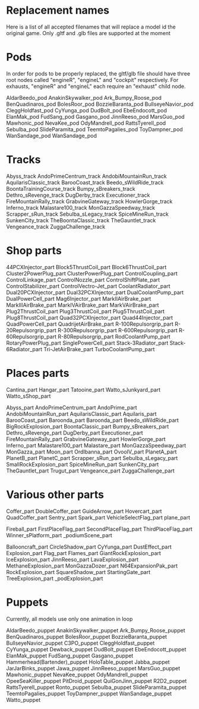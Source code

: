 # Replacement names

Here is a list of all accepted filenames that will replace a model id the original game.
Only .gltf and .glb files are supported at the moment

# Pods
In order for pods to be properly replaced, the gltf/glb file should have three root nodes called "engineR", "engineL" and "cockpit" respectively.
For exhausts, "engineR" and "engineL" each require an "exhaust" child node.

AldarBeedo_pod
AnakinSkywalker_pod
Ark_Bumpy_Roose_pod
BenQuadinaros_pod
BolesRoor_pod
BozzieBaranta_pod
BullseyeNavior_pod
CleggHoldfast_pod
CyYunga_pod
DudBolt_pod
EbeEndocott_pod
ElanMak_pod
FudSang_pod
Gasgano_pod
JinnReeso_pod
MarsGuo_pod
Mawhonic_pod
NevaKee_pod
OdyMandrell_pod
RattsTyerell_pod
Sebulba_pod
SlideParamita_pod
TeemtoPagalies_pod
ToyDampner_pod
WanSandage_pod
WanSandage_pod

# Tracks

Abyss_track
AndoPrimeCentrum_track
AndobiMountainRun_track
AquilarisClassic_track
BarooCoast_track
Beedo_sWildRide_track
BoontaTrainingCourse_track
Bumpy_sBreakers_track
Dethro_sRevenge_track
DugDerby_track
Executioner_track
FireMountainRally_track
GrabvineGateway_track
HowlerGorge_track
Inferno_track
Malastare100_track
MonGazzaSpeedway_track
Scrapper_sRun_track
Sebulba_sLegacy_track
SpiceMineRun_track
SunkenCity_track
TheBoontaClassic_track
TheGauntlet_track
Vengeance_track
ZuggaChallenge_track

# Shop parts

44PCXInjector_part
Block5ThrustCoil_part
Block6ThrustCoil_part
Cluster2PowerPlug_part
ClusterPowerPlug_part
ControlCoupling_part
ControlLinkage_part
ControlNozzle_part
ControlShiftPlate_part
ControlStabilizer_part
ControlVectro-Jet_part
CoolantRadiator_part
Dual20PCXInjector_part
Dual32PCXInjector_part
DualCoolantPump_part
DualPowerCell_part
Mag6Injector_part
MarkIIAirBrake_part
MarkIIIAirBrake_part
MarkIVAirBrake_part
MarkVAirBrake_part
Plug2ThrustCoil_part
Plug3ThrustCoil_part
Plug5ThrustCoil_part
Plug8ThrustCoil_part
Quad32PCXInjector_part
Quad44Injector_part
QuadPowerCell_part
QuadrijetAirBrake_part
R-100Repulsorgrip_part
R-20Repulsorgrip_part
R-300Repulsorgrip_part
R-600Repulsorgrip_part
R-60Repulsorgrip_part
R-80Repulsorgrip_part
RodCoolantPump_part
RotaryPowerPlug_part
SinglePowerCell_part
Stack-3Radiator_part
Stack-6Radiator_part
Tri-JetAirBrake_part
TurboCoolantPump_part

# Places parts

Cantina_part
Hangar_part
Tatooine_part
Watto_sJunkyard_part
Watto_sShop_part

Abyss_part
AndoPrimeCentrum_part
AndoPrime_part
AndobiMountainRun_part
AquilarisClassic_part
Aquilaris_part
BarooCoast_part
Baroonda_part
Baroonda_part
Beedo_sWildRide_part
BigRockExplosion_part
BoontaClassic_part
Bumpy_sBreakers_part
Dethro_sRevenge_part
DugDerby_part
Executioner_part
FireMountainRally_part
GrabvineGateway_part
HowlerGorge_part
Inferno_part
Malastare100_part
Malastare_part
MonGazzaSpeedway_part
MonGazza_part
Moon_part
OrdIbanna_part
OvooIV_part
PlanetA_part
PlanetB_part
PlanetC_part
Scrapper_sRun_part
Sebulba_sLegacy_part
SmallRockExplosion_part
SpiceMineRun_part
SunkenCity_part
TheGauntlet_part
Trugut_part
Vengeance_part
ZuggaChallenge_part

# Various other parts

Coffer_part
DoubleCoffer_part
GuideArrow_part
Hovercart_part
QuadCoffer_part
Sentry_part
Spark_part
VehicleSelectFlag_part
plane_part

Fireball_part
FirstPlaceFlag_part
SecondPlaceFlag_part
ThirdPlaceFlag_part
Winner_sPlatform_part
_podiumScene_part

Ballooncraft_part
CircleShadow_part
CyYunga_part
DustEffect_part
Explosion_part
Flag_part
Flames_part
GiantRockExplosion_part
IceExplosion_part
JinnReeso_part
LavaExplosion_part
MethaneExplosion_part
MonGazzaDozer_part
N64ExpansionPak_part
RockExplosion_part
SquareShadow_part
StartingGate_part
TreeExplosion_part
_podExplosion_part

# Puppets
Currently, all models use only one animation in loop

AldarBeedo_puppet
AnakinSkywalker_puppet
Ark_Bumpy_Roose_puppet
BenQuadinaros_puppet
BolesRoor_puppet
BozzieBaranta_puppet
BullseyeNavior_puppet
C3PO_puppet
CleggHoldfast_puppet
CyYunga_puppet
Dewback_puppet
DudBolt_puppet
EbeEndocott_puppet
ElanMak_puppet
FudSang_puppet
Gasgano_puppet
Hammerhead(Bartender)_puppet
HoloTable_puppet
Jabba_puppet
JarJarBinks_puppet
Jawa_puppet
JinnReeso_puppet
MarsGuo_puppet
Mawhonic_puppet
NevaKee_puppet
OdyMandrell_puppet
OpeeSeaKiller_puppet
PitDroid_puppet
QuiGonJinn_puppet
R2D2_puppet
RattsTyerell_puppet
Ronto_puppet
Sebulba_puppet
SlideParamita_puppet
TeemtoPagalies_puppet
ToyDampner_puppet
WanSandage_puppet
Watto_puppet
